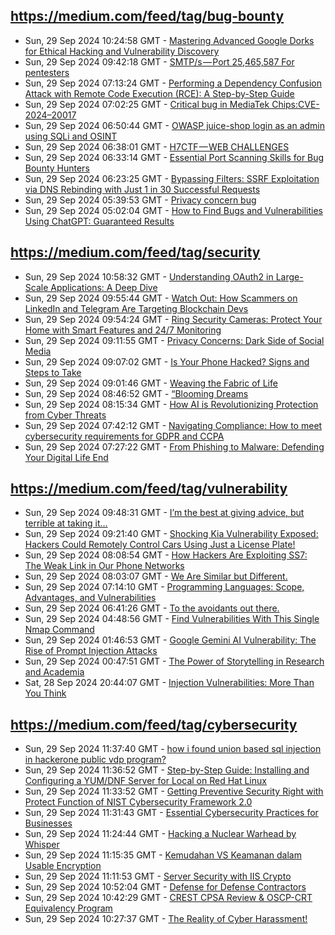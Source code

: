## https://medium.com/feed/tag/bug-bounty
- Sun, 29 Sep 2024 10:24:58 GMT - [Mastering Advanced Google Dorks for Ethical Hacking and Vulnerability Discovery](https://freedium.cfd/https://medium.com/p/6d9e3dde0433)
- Sun, 29 Sep 2024 09:42:18 GMT - [SMTP/s — Port 25,465,587 For pentesters](https://freedium.cfd/https://medium.com/p/3e5706e081e9)
- Sun, 29 Sep 2024 07:13:24 GMT - [Performing a Dependency Confusion Attack with Remote Code Execution (RCE): A Step-by-Step Guide](https://freedium.cfd/https://medium.com/p/8d6055aa53e4)
- Sun, 29 Sep 2024 07:02:25 GMT - [Critical bug in MediaTek Chips:CVE-2024–20017](https://freedium.cfd/https://medium.com/p/6e955ad56923)
- Sun, 29 Sep 2024 06:50:44 GMT - [OWASP juice-shop login as an admin using SQLi and OSINT](https://freedium.cfd/https://medium.com/p/90c4abc4322b)
- Sun, 29 Sep 2024 06:38:01 GMT - [H7CTF — WEB CHALLENGES](https://freedium.cfd/https://medium.com/p/db1883775dfd)
- Sun, 29 Sep 2024 06:33:14 GMT - [Essential Port Scanning Skills for Bug Bounty Hunters](https://freedium.cfd/https://medium.com/p/f0e09f3612ce)
- Sun, 29 Sep 2024 06:23:25 GMT - [Bypassing Filters: SSRF Exploitation via DNS Rebinding with Just 1 in 30 Successful Requests](https://freedium.cfd/https://medium.com/p/2fdc3a9cfd7d)
- Sun, 29 Sep 2024 05:39:53 GMT - [Privacy concern bug](https://freedium.cfd/https://medium.com/p/72b30aead215)
- Sun, 29 Sep 2024 05:02:04 GMT - [How to Find Bugs and Vulnerabilities Using ChatGPT: Guaranteed Results](https://freedium.cfd/https://medium.com/p/3b630fae4691)

## https://medium.com/feed/tag/security
- Sun, 29 Sep 2024 10:58:32 GMT - [Understanding OAuth2 in Large-Scale Applications: A Deep Dive](https://freedium.cfd/https://medium.com/p/467a3a783fa4)
- Sun, 29 Sep 2024 09:55:44 GMT - [Watch Out: How Scammers on LinkedIn and Telegram Are Targeting Blockchain Devs](https://freedium.cfd/https://medium.com/p/1af431cb9217)
- Sun, 29 Sep 2024 09:54:24 GMT - [Ring Security Cameras: Protect Your Home with Smart Features and 24/7 Monitoring](https://freedium.cfd/https://medium.com/p/083d9d96b166)
- Sun, 29 Sep 2024 09:11:55 GMT - [Privacy Concerns: Dark Side of Social Media](https://freedium.cfd/https://medium.com/p/3c7cf5f9d911)
- Sun, 29 Sep 2024 09:07:02 GMT - [Is Your Phone Hacked? Signs and Steps to Take](https://freedium.cfd/https://medium.com/p/5ee394a8ed72)
- Sun, 29 Sep 2024 09:01:46 GMT - [Weaving the Fabric of Life](https://freedium.cfd/https://medium.com/p/52db6a4debc6)
- Sun, 29 Sep 2024 08:46:52 GMT - [“Blooming Dreams](https://freedium.cfd/https://medium.com/p/deb7c32c093e)
- Sun, 29 Sep 2024 08:15:34 GMT - [How AI is Revolutionizing Protection from Cyber Threats](https://freedium.cfd/https://medium.com/p/52fb28e140ed)
- Sun, 29 Sep 2024 07:42:12 GMT - [Navigating Compliance: How to meet cybersecurity requirements for GDPR and CCPA](https://freedium.cfd/https://medium.com/p/2e5205671a66)
- Sun, 29 Sep 2024 07:27:22 GMT - [From Phishing to Malware: Defending Your Digital Life End](https://freedium.cfd/https://medium.com/p/e58de60c9049)

## https://medium.com/feed/tag/vulnerability
- Sun, 29 Sep 2024 09:48:31 GMT - [I’m the best at giving advice, but terrible at taking it…](https://freedium.cfd/https://medium.com/p/c6aa34799ce0)
- Sun, 29 Sep 2024 09:21:40 GMT - [Shocking Kia Vulnerability Exposed: Hackers Could Remotely Control Cars Using Just a License Plate!](https://freedium.cfd/https://medium.com/p/da94db91df30)
- Sun, 29 Sep 2024 08:08:54 GMT - [How Hackers Are Exploiting SS7: The Weak Link in Our Phone Networks](https://freedium.cfd/https://medium.com/p/f37e063b6493)
- Sun, 29 Sep 2024 08:03:07 GMT - [We Are Similar but Different.](https://freedium.cfd/https://medium.com/p/9a1b1282d5c7)
- Sun, 29 Sep 2024 07:14:10 GMT - [Programming Languages: Scope, Advantages, and Vulnerabilities](https://freedium.cfd/https://medium.com/p/efefd580d85a)
- Sun, 29 Sep 2024 06:41:26 GMT - [To the avoidants out there.](https://freedium.cfd/https://medium.com/p/5ed96363241b)
- Sun, 29 Sep 2024 04:48:56 GMT - [Find Vulnerabilities With This Single Nmap Command](https://freedium.cfd/https://medium.com/p/a4476c16c82c)
- Sun, 29 Sep 2024 01:46:53 GMT - [Google Gemini AI Vulnerability: The Rise of Prompt Injection Attacks](https://freedium.cfd/https://medium.com/p/8d2c48a65210)
- Sun, 29 Sep 2024 00:47:51 GMT - [The Power of Storytelling in Research and Academia](https://freedium.cfd/https://medium.com/p/3885f393b869)
- Sat, 28 Sep 2024 20:44:07 GMT - [Injection Vulnerabilities: More Than You Think](https://freedium.cfd/https://medium.com/p/e926332d4907)

## https://medium.com/feed/tag/cybersecurity
- Sun, 29 Sep 2024 11:37:40 GMT - [how i found union based sql injection in hackerone public vdp program?](https://freedium.cfd/https://medium.com/p/7c76d61f6c77)
- Sun, 29 Sep 2024 11:36:52 GMT - [Step-by-Step Guide: Installing and Configuring a YUM/DNF Server for Local on Red Hat Linux](https://freedium.cfd/https://medium.com/p/aca101df1b81)
- Sun, 29 Sep 2024 11:33:52 GMT - [Getting Preventive Security Right with Protect Function of NIST Cybersecurity Framework 2.0](https://freedium.cfd/https://medium.com/p/f84b847f5971)
- Sun, 29 Sep 2024 11:31:43 GMT - [Essential Cybersecurity Practices for Businesses](https://freedium.cfd/https://medium.com/p/2c6ea70b2fd0)
- Sun, 29 Sep 2024 11:24:44 GMT - [Hacking a Nuclear Warhead by Whisper](https://freedium.cfd/https://medium.com/p/2c21cf755b51)
- Sun, 29 Sep 2024 11:15:35 GMT - [Kemudahan VS Keamanan dalam Usable Encryption](https://freedium.cfd/https://medium.com/p/688c009fbd55)
- Sun, 29 Sep 2024 11:11:53 GMT - [Server Security with IIS Crypto](https://freedium.cfd/https://medium.com/p/8c27587e441a)
- Sun, 29 Sep 2024 10:52:04 GMT - [Defense for Defense Contractors](https://freedium.cfd/https://medium.com/p/f40da2b4a3e0)
- Sun, 29 Sep 2024 10:42:29 GMT - [CREST CPSA Review & OSCP-CRT Equivalency Program](https://freedium.cfd/https://medium.com/p/17c604446381)
- Sun, 29 Sep 2024 10:27:37 GMT - [The Reality of Cyber Harassment!](https://freedium.cfd/https://medium.com/p/11d93ae53f72)


